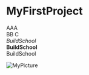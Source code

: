 # MyFirstProject
AAA  
BB
C  
*BuildSchool*  
**BuildSchool**  
	BuildSchool

![MyPicture](https://picsum.photos/g/500/)

